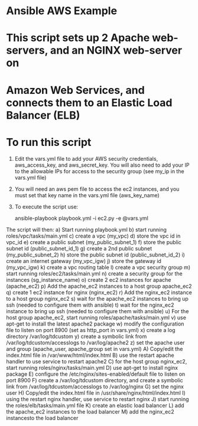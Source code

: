 # Ansible AWS Example
# This script sets up 2 Apache web-servers, and an NGINX web-server on
# Amazon Web Services, and connects them to an Elastic Load Balancer (ELB)

# To run this script
1) Edit the vars.yml file to add your AWS security credentials, aws_access_key, and aws_secret_key.
You will also need to add your IP to the allowable IPs for access to the security group (see my_ip
in the vars.yml file)
2) You will need an aws pem file to access the ec2 instances, and you must set that key
name in the vars.yml file (aws_key_name)
3) To execute the script use:

	ansible-playbook playbook.yml -i ec2.py -e @vars.yml

The script will then:
a) Start running playbook.yml
b) start running roles/vpc/tasks/main.yml
c) create a vpc (my_vpc)
d) store the vpc id in vpc_id
e) create a public subnet (my_public_subnet_1)
f) store the public subnet id (public_subnet_id_1)
g) create a 2nd public subnet (my_public_subnet_2)
h) store the public subnet id (public_subnet_id_2)
i) create an internet gateway (my_vpc_igw)
j) store the gateway id (my_vpc_igw)
k) create a vpc routing table
l) create a vpc security group
m) start running roles/ec2/tasks/main.yml
n) create a security group for the instances (sg_instance_name)
o) create 2 ec2 instances for apache (apache_ec2)
p) Add the apache_ec2 instances to a host group apache_ec2
q) create 1 ec2 instance for nginx (nginx_ec2)
r) Add the nginx_ec2 instance to a host group nginx_ec2
s) wait for the apache_ec2 instances to bring up ssh (needed to configure them with ansible)
t) wait for the nginx_ec2 instance to bring up ssh (needed to configure them with ansible)
u) For the host group apache_ec2, start running roles/apache/tasks/main.yml
v) use apt-get to install the latest apache2 package
w) modify the configuration file to listen on port 8900 (set as http_port in vars.yml)
x) create a log directory /var/log/tdcustom
y) create a symbolic link from /var/log/tdcustom/accesslogs to /var/log/apache2
z) set the apache user and group (apache_user, apache_group set in vars.yml)
A) Copy/edit the index.html file in /var/www/html/index.html
B) use the restart apache handler to use service to restart apache2
C) for the host group nginx_ec2, start running roles/nginx/tasks/main.yml
D) use apt-get to install nginx package
E) configure the /etc/nginx/sites-enabled/default file to listen on port 8900
F) create a /var/log/tdcustom directory, and create a symbolic link from
     /var/log/tdcustom/accesslogs to /var/log/nginx
G) set the nginx user
H) Copy/edit the index.html file in /usr/share/nginx/html/index.html
I) using the restart nginx handler, use service to restart nginx
J) start running the roles/elb/tasks/main.yml file
K) create an elastic load balancer
L) add the apache_ec2 instances to the load balancer
M) add the nginx_ec2 instancesto the load balancer
